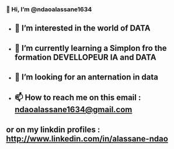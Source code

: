 ### 👋 Hi, I’m @ndaoalassane1634
- ## 👀 I’m interested in the world of DATA
- ## 🌱 I’m currently learning a Simplon fro the formation DEVELLOPEUR IA and DATA
- ## 💞️ I’m looking for an anternation in data
- ## 📫 How to reach me on this email : ndaoalassane1634@gmail.com
 ##     or on my linkdin profiles : http://www.linkedin.com/in/alassane-ndao

  
<!---
ndaoalassane1634/ndaoalassane1634 is a ✨ special ✨ repository because its `README.md` (this file) appears on your GitHub profile.
You can click the Preview link to take a look at your changes.
--->
